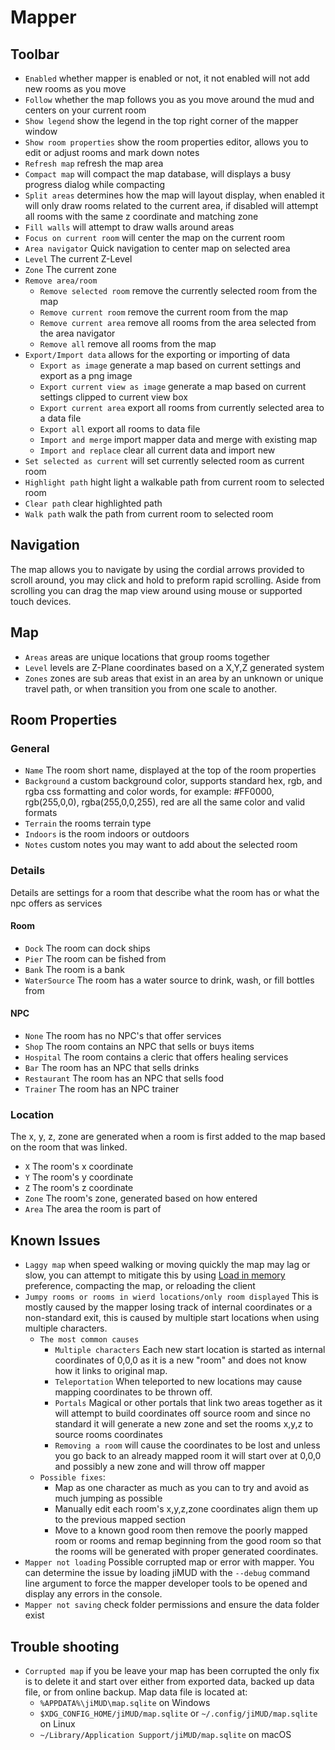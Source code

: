 # Mapper

## Toolbar

- `Enabled` whether mapper is enabled or not, it not enabled will not add new rooms as you move
- `Follow` whether the map follows you as you move around the mud and centers on your current room
- `Show legend` show the legend in the top right corner of the mapper window
- `Show room properties` show the room properties editor, allows you to edit or adjust rooms and mark down notes
- `Refresh map` refresh the map area
- `Compact map` will compact the map database, will displays a busy progress dialog while compacting
- `Split areas` determines how the map will layout display, when enabled it will only draw rooms related to the current area, if disabled will attempt all rooms with the same z coordinate and matching zone
- `Fill walls` will attempt to draw walls around areas
- `Focus on current room` will center the map on the current room
- `Area navigator` Quick navigation to center map on selected area
- `Level` The current Z-Level
- `Zone` The current zone
- `Remove area/room`
  - `Remove selected room` remove the currently selected room from the map
  - `Remove current room` remove the current room from the map
  - `Remove current area` remove all rooms from the area selected from the area navigator
  - `Remove all` remove all rooms from the map
- `Export/Import data` allows for the exporting or importing of data
  - `Export as image` generate a map based on current settings and export as a png image
  - `Export current view as image` generate a map based on current settings clipped to current view box
  - `Export current area` export all rooms from currently selected area to a data file
  - `Export all` export all rooms to data file
  - `Import and merge` import mapper data and merge with existing map
  - `Import and replace` clear all current data and import new
- `Set selected as current` will set currently selected room as current room
- `Highlight path` hight light a walkable path from current room to selected room
- `Clear path` clear highlighted path
- `Walk path` walk the path from current room to selected room

## Navigation

The map allows you to navigate by using the cordial arrows provided to scroll around, you may click and hold to preform rapid scrolling. Aside from scrolling you can drag the map view around using mouse or supported touch devices.

## Map

- `Areas` areas are unique locations that group rooms together
- `Level` levels are Z-Plane coordinates based on a X,Y,Z generated system
- `Zones` zones are sub areas that exist in an area by an unknown or unique travel path, or when transition you from one scale to another.

## Room Properties

### General

- `Name` The room short name, displayed at the top of the room properties
- `Background` a custom background color, supports standard hex, rgb, and rgba css formatting and color words, for example: #FF0000, rgb(255,0,0), rgba(255,0,0,255), red are all the same color and valid formats
- `Terrain` the rooms terrain type
- `Indoors` is the room indoors or outdoors
- `Notes` custom notes you may want to add about the selected room

### Details

Details are settings for a room that describe what the room has or what the npc offers as services

#### Room

- `Dock` The room can dock ships
- `Pier` The room can be fished from
- `Bank` The room is a bank
- `WaterSource` The room has a water source to drink, wash, or fill bottles from

#### NPC

- `None` The room has no NPC's that offer services
- `Shop` The room contains an NPC that sells or buys items
- `Hospital` The room contains a cleric that offers healing services
- `Bar` The room has an NPC that sells drinks
- `Restaurant` The room has an NPC that sells food
- `Trainer` The room has an NPC trainer

### Location

The x, y, z, zone are generated when a room is first added to the map based on the room that was linked.

- `X` The room's x coordinate
- `Y` The room's y coordinate
- `Z` The room's z coordinate
- `Zone` The room's zone, generated based on how entered
- `Area` The area the room is part of

## Known Issues

- `Laggy map` when speed walking or moving quickly the map may lag or slow, you can attempt to mitigate this by using [Load in memory](preferences.md#mapper) preference, compacting the map, or reloading the client
- `Jumpy rooms or rooms in wierd locations/only room displayed` This is mostly caused by the mapper losing track of internal coordinates or a non-standard exit, this is caused by multiple start locations when using multiple characters.
  - `The most common causes`
    - `Multiple characters` Each new start location is started as internal coordinates of 0,0,0 as it is a new "room" and does not know how it links to original map.
    - `Teleportation` When teleported to new locations may cause mapping coordinates to be thrown off.
    - `Portals` Magical or other portals that link two areas together as it will attempt to build coordinates off source room and since no standard it will generate a new zone and set the rooms x,y,z to source rooms coordinates
    - `Removing a room` will cause the coordinates to be lost and unless you go back to an already mapped room it will start over at 0,0,0 and possibly a new zone and will throw off mapper
  - `Possible fixes`:
    - Map as one character as much as you can to try and avoid as much jumping as possible
    - Manually edit each room's x,y,z,zone coordinates align them up to the previous mapped section
    - Move to a known good room then remove the poorly mapped room or rooms and remap beginning from the good room so that the rooms will be generated with proper generated coordinates.
- `Mapper not loading` Possible corrupted map or error with mapper. You can determine the issue by loading jiMUD with the `--debug` command line argument to force the mapper developer tools to be opened and display any errors in the console.
- `Mapper not saving` check folder permissions and ensure the data folder exist

## Trouble shooting

- `Corrupted map` if you be leave your map has been corrupted the only fix is to delete it and start over either from exported data, backed up data file, or from online backup. Map data file is located at:
  - `%APPDATA%\jiMUD\map.sqlite` on Windows
  - `$XDG_CONFIG_HOME/jiMUD/map.sqlite` or `~/.config/jiMUD/map.sqlite` on Linux
  - `~/Library/Application Support/jiMUD/map.sqlite` on macOS

